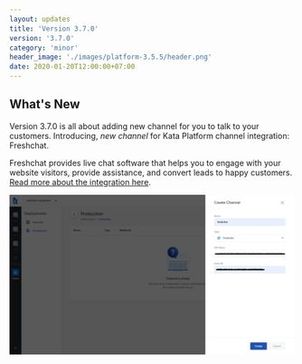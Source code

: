 ```yaml
---
layout: updates
title: 'Version 3.7.0'
version: '3.7.0'
category: 'minor'
header_image: './images/platform-3.5.5/header.png'
date: 2020-01-20T12:00:00+07:00
---
```


## What's New

Version 3.7.0 is all about adding new channel for you to talk to your customers. Introducing, _new channel_ for Kata Platform channel integration: Freshchat.

Freshchat provides live chat software that helps you to engage with your website visitors, provide assistance, and convert leads to happy customers. [Read more about the integration here](https://docs.kata.ai/channels/freshchat/).

![Freshchat](./images/platform-3.7.0/freshchat.png)

